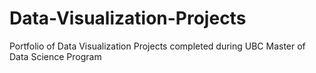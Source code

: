 # Data-Visualization-Projects
Portfolio of Data Visualization Projects completed during UBC Master of Data Science Program
